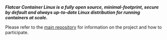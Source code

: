 ***Flatcar Container Linux is a fully open source, minimal-footprint, secure by default and always up-to-date Linux distribution for running containers at scale.***

Please refer to the [main repository](https://github.com/flatcar-linux/Flatcar) for information on the project and how to participate.
